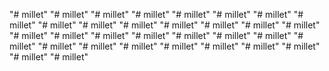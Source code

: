 "# millet" 
"# millet" 
"# millet" 
"# millet" 
"# millet" 
"# millet" 
"# millet" 
"# millet" 
"# millet" 
"# millet" 
"# millet" 
"# millet" 
"# millet" 
"# millet" 
"# millet" 
"# millet" 
"# millet" 
"# millet" 
"# millet" 
"# millet" 
"# millet" 
"# millet" 
"# millet" 
"# millet" 
"# millet" 
"# millet" 
"# millet" 
"# millet" 
"# millet" 
"# millet" 
"# millet" 
"# millet" 
